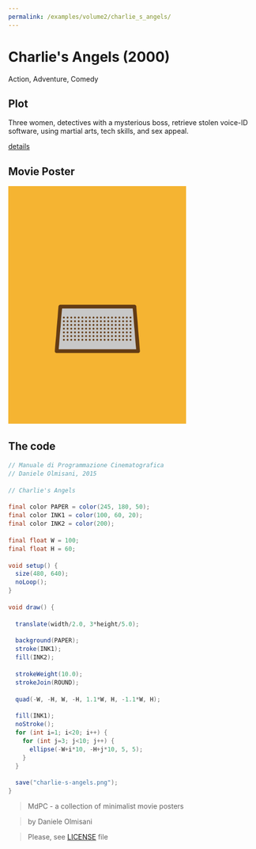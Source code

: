 ```yaml
---
permalink: /examples/volume2/charlie_s_angels/
---
```

# Charlie's Angels (2000)

Action, Adventure, Comedy

## Plot
Three women, detectives with a mysterious boss, retrieve stolen voice-ID software, using martial arts, tech skills, and sex appeal.

[details](https://www.imdb.com/title/tt0160127/)

## Movie Poster
<img src="charlie-s-angels.png"  width="360px" title="Charlie's Angels">


## The code
```java
// Manuale di Programmazione Cinematografica
// Daniele Olmisani, 2015

// Charlie's Angels

final color PAPER = color(245, 180, 50);
final color INK1 = color(100, 60, 20);
final color INK2 = color(200);

final float W = 100;
final float H = 60;
 
void setup() {
  size(480, 640);
  noLoop();
}

void draw() {
  
  translate(width/2.0, 3*height/5.0);
  
  background(PAPER);
  stroke(INK1);
  fill(INK2);
  
  strokeWeight(10.0);
  strokeJoin(ROUND);
  
  quad(-W, -H, W, -H, 1.1*W, H, -1.1*W, H);
  
  fill(INK1);
  noStroke();
  for (int i=1; i<20; i++) {
    for (int j=3; j<10; j++) {
      ellipse(-W+i*10, -H+j*10, 5, 5);
    }
  }
  
  save("charlie-s-angels.png");
}
```

> MdPC - a collection of minimalist movie posters

> by Daniele Olmisani

> Please, see [LICENSE](../../../LICENSE) file
